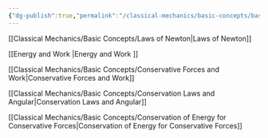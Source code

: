 ```yaml
---
{"dg-publish":true,"permalink":"/classical-mechanics/basic-concepts/basic-concepts/"}
---
```




[[Classical Mechanics/Basic Concepts/Laws of Newton\|Laws of Newton]]

[[Energy and Work \|Energy and Work ]]

[[Classical Mechanics/Basic Concepts/Conservative Forces and Work\|Conservative Forces and Work]]

[[Classical Mechanics/Basic Concepts/Conservation Laws and Angular\|Conservation Laws and Angular]]

[[Classical Mechanics/Basic Concepts/Conservation of Energy for Conservative Forces\|Conservation of Energy for Conservative Forces]]

